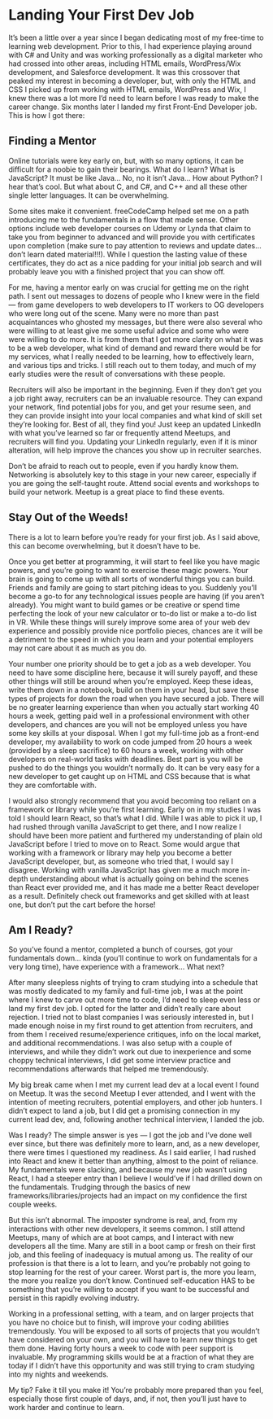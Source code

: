 # Landing Your First Dev Job

It’s been a little over a year since I began dedicating most of my free-time to learning web development. Prior to this, I had experience playing around with C# and Unity and was working professionally as a digital marketer who had crossed into other areas, including HTML emails, WordPress/Wix development, and Salesforce development. It was this crossover that peaked my interest in becoming a developer, but, with only the HTML and CSS I picked up from working with HTML emails, WordPress and Wix, I knew there was a lot more I’d need to learn before I was ready to make the career change. Six months later I landed my first Front-End Developer job. This is how I got there:


## Finding a Mentor

Online tutorials were key early on, but, with so many options, it can be difficult for a noobie to gain their bearings. What do I learn? What is JavaScript? It must be like Java… No, no it isn’t Java… How about Python? I hear that’s cool. But what about C, and C#, and C++ and all these other single letter languages.
It can be overwhelming.

Some sites make it convenient. freeCodeCamp helped set me on a path introducing me to the fundamentals in a flow that made sense. Other options include web developer courses on Udemy or Lynda that claim to take you from beginner to advanced and will provide you with certificates upon completion (make sure to pay attention to reviews and update dates… don’t learn dated material!!!). While I question the lasting value of these certificates, they do act as a nice padding for your initial job search and will probably leave you with a finished project that you can show off.

For me, having a mentor early on was crucial for getting me on the right path. I sent out messages to dozens of people who I knew were in the field — from game developers to web developers to IT workers to OG developers who were long out of the scene. Many were no more than past acquaintances who ghosted my messages, but there were also several who were willing to at least give me some useful advice and some who were were willing to do more. It is from them that I got more clarity on what it was to be a web developer, what kind of demand and reward there would be for my services, what I really needed to be learning, how to effectively learn, and various tips and tricks. I still reach out to them today, and much of my early studies were the result of conversations with these people.

Recruiters will also be important in the beginning. Even if they don’t get you a job right away, recruiters can be an invaluable resource. They can expand your network, find potential jobs for you, and get your resume seen, and they can provide insight into your local companies and what kind of skill set they’re looking for. Best of all, they find you! Just keep an updated LinkedIn with what you’ve learned so far or frequently attend Meetups, and recruiters will find you. Updating your LinkedIn regularly, even if it is minor alteration, will help improve the chances you show up in recruiter searches.

Don’t be afraid to reach out to people, even if you hardly know them. Networking is absolutely key to this stage in your new career, especially if you are going the self-taught route. Attend social events and workshops to build your network. Meetup is a great place to find these events.


## Stay Out of the Weeds!

There is a lot to learn before you’re ready for your first job. As I said above, this can become overwhelming, but it doesn’t have to be.

Once you get better at programming, it will start to feel like you have magic powers, and you’re going to want to exercise these magic powers. Your brain is going to come up with all sorts of wonderful things you can build. Friends and family are going to start pitching ideas to you. Suddenly you’ll become a go-to for any technological issues people are having (if you aren’t already). You might want to build games or be creative or spend time perfecting the look of your new calculator or to-do list or make a to-do list in VR. While these things will surely improve some area of your web dev experience and possibly provide nice portfolio pieces, chances are it will be a detriment to the speed in which you learn and your potential employers may not care about it as much as you do.

Your number one priority should be to get a job as a web developer. You need to have some discipline here, because it will surely payoff, and these other things will still be around when you’re employed. Keep these ideas, write them down in a notebook, build on them in your head, but save these types of projects for down the road when you have secured a job. There will be no greater learning experience than when you actually start working 40 hours a week, getting paid well in a professional environment with other developers, and chances are you will not be employed unless you have some key skills at your disposal. When I got my full-time job as a front-end developer, my availability to work on code jumped from 20 hours a week (provided by a sleep sacrifice) to 60 hours a week, working with other developers on real-world tasks with deadlines. Best part is you will be pushed to do the things you wouldn’t normally do. It can be very easy for a new developer to get caught up on HTML and CSS because that is what they are comfortable with.

I would also strongly recommend that you avoid becoming too reliant on a framework or library while you’re first learning. Early on in my studies I was told I should learn React, so that’s what I did. While I was able to pick it up, I had rushed through vanilla JavaScript to get there, and I now realize I should have been more patient and furthered my understanding of plain old JavaScript before I tried to move on to React. Some would argue that working with a framework or library may help you become a better JavaScript developer, but, as someone who tried that, I would say I disagree. Working with vanilla JavaScript has given me a much more in-depth understanding about what is actually going on behind the scenes than React ever provided me, and it has made me a better React developer as a result. Definitely check out frameworks and get skilled with at least one, but don’t put the cart before the horse!


## Am I Ready?

So you’ve found a mentor, completed a bunch of courses, got your fundamentals down… kinda (you’ll continue to work on fundamentals for a very long time), have experience with a framework… What next?

After many sleepless nights of trying to cram studying into a schedule that was mostly dedicated to my family and full-time job, I was at the point where I knew to carve out more time to code, I’d need to sleep even less or land my first dev job. I opted for the latter and didn’t really care about rejection. I tried not to blast companies I was seriously interested in, but I made enough noise in my first round to get attention from recruiters, and from them I received resume/experience critiques, info on the local market, and additional recommendations. I was also setup with a couple of interviews, and while they didn’t work out due to inexperience and some choppy technical interviews, I did get some interview practice and recommendations afterwards that helped me tremendously.

My big break came when I met my current lead dev at a local event I found on Meetup. It was the second Meetup I ever attended, and I went with the intention of meeting recruiters, potential employers, and other job hunters. I didn’t expect to land a job, but I did get a promising connection in my current lead dev, and, following another technical interview, I landed the job.

Was I ready? The simple answer is yes — I got the job and I’ve done well ever since, but there was definitely more to learn, and, as a new developer, there were times I questioned my readiness. As I said earlier, I had rushed into React and knew it better than anything, almost to the point of reliance. My fundamentals were slacking, and because my new job wasn’t using React, I had a steeper entry than I believe I would’ve if I had drilled down on the fundamentals. Trudging through the basics of new frameworks/libraries/projects had an impact on my confidence the first couple weeks.

But this isn’t abnormal. The imposter syndrome is real, and, from my interactions with other new developers, it seems common. I still attend Meetups, many of which are at boot camps, and I interact with new developers all the time. Many are still in a boot camp or fresh on their first job, and this feeling of inadequacy is mutual among us. The reality of our profession is that there is a lot to learn, and you’re probably not going to stop learning for the rest of your career. Worst part is, the more you learn, the more you realize you don’t know. Continued self-education HAS to be something that you’re willing to accept if you want to be successful and persist in this rapidly evolving industry.

Working in a professional setting, with a team, and on larger projects that you have no choice but to finish, will improve your coding abilities tremendously. You will be exposed to all sorts of projects that you wouldn’t have considered on your own, and you will have to learn new things to get them done. Having forty hours a week to code with peer support is invaluable. My programming skills would be at a fraction of what they are today if I didn’t have this opportunity and was still trying to cram studying into my nights and weekends.

My tip? Fake it till you make it! You’re probably more prepared than you feel, especially those first couple of days, and, if not, then you’ll just have to work harder and continue to learn.
